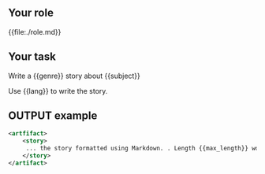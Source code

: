 ## Your role
  {{file:./role.md}}

## Your task

  Write a {{genre}} story about {{subject}}

  Use {{lang}} to write the story.

 ## OUTPUT example

```xml
<artfifact>
    <story>
     ... the story formatted using Markdown. . Length {{max_length}} words ...
    </story>
</artifact> 
```
